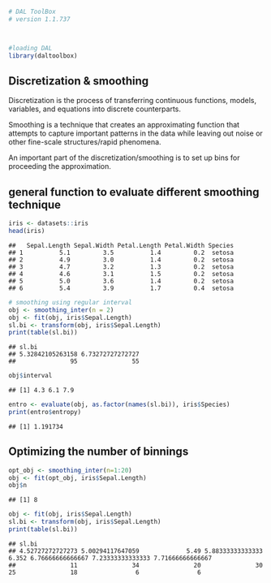 
```r
# DAL ToolBox
# version 1.1.737



#loading DAL
library(daltoolbox) 
```

## Discretization & smoothing
Discretization is the process of transferring continuous functions, models, variables, and equations into discrete counterparts. 

Smoothing is a technique that creates an approximating function that attempts to capture important patterns in the data while leaving out noise or other fine-scale structures/rapid phenomena.

An important part of the discretization/smoothing is to set up bins for proceeding the approximation.

## general function to evaluate different smoothing technique


```r
iris <- datasets::iris
head(iris)
```

```
##   Sepal.Length Sepal.Width Petal.Length Petal.Width Species
## 1          5.1         3.5          1.4         0.2  setosa
## 2          4.9         3.0          1.4         0.2  setosa
## 3          4.7         3.2          1.3         0.2  setosa
## 4          4.6         3.1          1.5         0.2  setosa
## 5          5.0         3.6          1.4         0.2  setosa
## 6          5.4         3.9          1.7         0.4  setosa
```


```r
# smoothing using regular interval
obj <- smoothing_inter(n = 2)  
obj <- fit(obj, iris$Sepal.Length)
sl.bi <- transform(obj, iris$Sepal.Length)
print(table(sl.bi))
```

```
## sl.bi
## 5.32842105263158 6.73272727272727 
##               95               55
```

```r
obj$interval
```

```
## [1] 4.3 6.1 7.9
```


```r
entro <- evaluate(obj, as.factor(names(sl.bi)), iris$Species)
print(entro$entropy)
```

```
## [1] 1.191734
```

## Optimizing the number of binnings


```r
opt_obj <- smoothing_inter(n=1:20)
obj <- fit(opt_obj, iris$Sepal.Length)
obj$n
```

```
## [1] 8
```


```r
obj <- fit(obj, iris$Sepal.Length)
sl.bi <- transform(obj, iris$Sepal.Length)
print(table(sl.bi))
```

```
## sl.bi
## 4.52727272727273 5.00294117647059             5.49 5.88333333333333            6.352 6.76666666666667 7.23333333333333 7.71666666666667 
##               11               34               20               30               25               18                6                6
```

